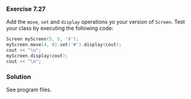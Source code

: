 ### Exercise 7.27

Add the `move`, `set` and `display` operations yo your version of `Screen`. Test
your class by executing the following code:

```cpp
Screen myScreen(5, 5, 'X');
myScreen.move(4, 0).set('#').display(cout);
cout << "\n";
myScreen.display(cout);
cout << "\n";
```

### Solution

See program files.
